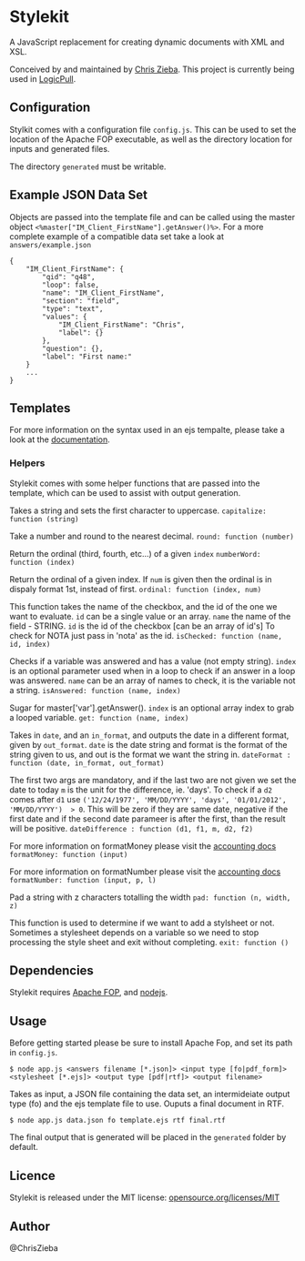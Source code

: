 # Stylekit

A JavaScript replacement for creating dynamic documents with XML and XSL.

Conceived by and maintained by [Chris Zieba](http://chriszieba.com). This project is currently being used in [LogicPull](http://www.logicpull.com).

## Configuration

Stylkit comes with a configuration file ``config.js``. This can be used to set the location of the Apache FOP executable, as well as the directory location for inputs and generated files.

The directory ``generated`` must be writable.

## Example JSON Data Set

Objects are passed into the template file and can be called using the master object ``<%master["IM_Client_FirstName"].getAnswer()%>``. For a more complete example of a compatible data set take a look at ``answers/example.json``

```
{
	"IM_Client_FirstName": {
	    "qid": "q48",
	    "loop": false,
	    "name": "IM_Client_FirstName",
	    "section": "field",
	    "type": "text",
	    "values": {
	        "IM_Client_FirstName": "Chris",
	        "label": {}
	    },
	    "question": {},
	    "label": "First name:"
	}
	...
}
```

## Templates

For more information on the syntax used in an ejs tempalte, please take a look at the [documentation](https://code.google.com/p/embeddedjavascript/w/list).

### Helpers

Stylekit comes with some helper functions that are passed into the template, which can be used to assist with output generation.

Takes a string and sets the first character to uppercase.
``capitalize: function (string)``

Take a number and round to the nearest decimal.
``round: function (number)``

Return the ordinal (third, fourth, etc...) of a given ``index``
``numberWord: function (index)``

Return the ordinal of a given index. If ``num`` is given then the ordinal is in dispaly format 1st, instead of first.
``ordinal: function (index, num)``
	

This function takes the name of the checkbox, and the id of the one we want to evaluate.
``id`` can be a single value or an array. ``name`` the name of the field - STRING. ``id`` is the id of the checkbox [can be an array of id's] To check for NOTA just pass in 'nota' as the id.
``isChecked: function (name, id, index)``

Checks if a variable was answered and has a value (not empty string). ``index`` is an optional parameter used when in a loop to check if an answer in a loop was answered. ``name`` can be an array of names to check, it is the variable not a string.
``isAnswered: function (name, index)``

Sugar for master['var'].getAnswer(). ``index`` is an optional array index to grab a looped variable.
``get: function (name, index)``

Takes in ``date``, and an ``in_format``, and outputs the date in a different format, given by ``out_format``. ``date`` is the date string and format is the format of the string given to us, and out is the format we want the string in.
``dateFormat : function (date, in_format, out_format)``

The first two args are mandatory, and if the last two are not given we set the date to today
``m`` is the unit for the difference, ie. 'days'. To check if a ``d2`` comes after ``d1`` use ``('12/24/1977', 'MM/DD/YYYY', 'days', '01/01/2012', 'MM/DD/YYYY')  > 0``. This will be zero if they are same date, negative if the first date and if the second date parameer is after the first, than the result will be positive.
``dateDifference : function (d1, f1, m, d2, f2)``

For more information on formatMoney please visit the [accounting docs](http://josscrowcroft.github.io/accounting.js/)
``formatMoney: function (input)``

For more information on formatNumber please visit the [accounting docs](http://josscrowcroft.github.io/accounting.js/)
``formatNumber: function (input, p, l)``

Pad a string with z characters totalling the width
``pad: function (n, width, z)``

This function is used to determine if we want to add a stylsheet or not. Sometimes a stylesheet depends on a variable so we need to stop processing the style sheet and exit without completing.
``exit: function ()``

## Dependencies

Stylekit requires [Apache FOP](http://xmlgraphics.apache.org/fop/), and [nodejs](http://nodejs.org/).

## Usage

Before getting started please be sure to install Apache Fop, and set its path in ``config.js``.

``$ node app.js <answers filename [*.json]> <input type [fo|pdf_form]> <stylesheet [*.ejs]> <output type [pdf|rtf]> <output filename>``

Takes as input, a JSON file containing the data set, an intermideiate output type (fo) and the ejs template file to use. Ouputs a final document in RTF.

``$ node app.js data.json fo template.ejs rtf final.rtf``

The final output that is generated will be placed in the ``generated`` folder by default.

## Licence

Stylekit is released under the MIT license:
[opensource.org/licenses/MIT](http://opensource.org/licenses/MIT)

## Author

@ChrisZieba 